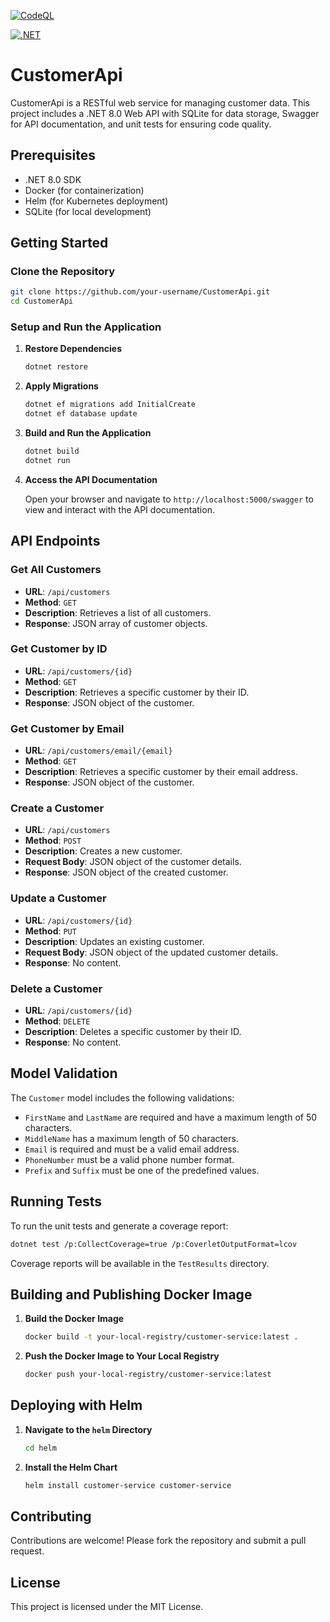 
[![CodeQL](https://github.com/nambatipudi/CustomerApi/actions/workflows/codeql.yml/badge.svg)](https://github.com/nambatipudi/CustomerApi/actions/workflows/codeql.yml)

[![.NET](https://github.com/nambatipudi/CustomerApi/actions/workflows/dotnet.yml/badge.svg)](https://github.com/nambatipudi/CustomerApi/actions/workflows/dotnet.yml)
# CustomerApi

CustomerApi is a RESTful web service for managing customer data. This project includes a .NET 8.0 Web API with SQLite for data storage, Swagger for API documentation, and unit tests for ensuring code quality.

## Prerequisites

- .NET 8.0 SDK
- Docker (for containerization)
- Helm (for Kubernetes deployment)
- SQLite (for local development)

## Getting Started

### Clone the Repository

```bash
git clone https://github.com/your-username/CustomerApi.git
cd CustomerApi
```

### Setup and Run the Application

1. **Restore Dependencies**

   ```bash
   dotnet restore
   ```

2. **Apply Migrations**

   ```bash
   dotnet ef migrations add InitialCreate
   dotnet ef database update
   ```

3. **Build and Run the Application**

   ```bash
   dotnet build
   dotnet run
   ```

4. **Access the API Documentation**

   Open your browser and navigate to `http://localhost:5000/swagger` to view and interact with the API documentation.

## API Endpoints

### Get All Customers

- **URL**: `/api/customers`
- **Method**: `GET`
- **Description**: Retrieves a list of all customers.
- **Response**: JSON array of customer objects.

### Get Customer by ID

- **URL**: `/api/customers/{id}`
- **Method**: `GET`
- **Description**: Retrieves a specific customer by their ID.
- **Response**: JSON object of the customer.

### Get Customer by Email

- **URL**: `/api/customers/email/{email}`
- **Method**: `GET`
- **Description**: Retrieves a specific customer by their email address.
- **Response**: JSON object of the customer.

### Create a Customer

- **URL**: `/api/customers`
- **Method**: `POST`
- **Description**: Creates a new customer.
- **Request Body**: JSON object of the customer details.
- **Response**: JSON object of the created customer.

### Update a Customer

- **URL**: `/api/customers/{id}`
- **Method**: `PUT`
- **Description**: Updates an existing customer.
- **Request Body**: JSON object of the updated customer details.
- **Response**: No content.

### Delete a Customer

- **URL**: `/api/customers/{id}`
- **Method**: `DELETE`
- **Description**: Deletes a specific customer by their ID.
- **Response**: No content.

## Model Validation

The `Customer` model includes the following validations:

- `FirstName` and `LastName` are required and have a maximum length of 50 characters.
- `MiddleName` has a maximum length of 50 characters.
- `Email` is required and must be a valid email address.
- `PhoneNumber` must be a valid phone number format.
- `Prefix` and `Suffix` must be one of the predefined values.

## Running Tests

To run the unit tests and generate a coverage report:

```bash
dotnet test /p:CollectCoverage=true /p:CoverletOutputFormat=lcov
```

Coverage reports will be available in the `TestResults` directory.

## Building and Publishing Docker Image

1. **Build the Docker Image**

   ```bash
   docker build -t your-local-registry/customer-service:latest .
   ```

2. **Push the Docker Image to Your Local Registry**

   ```bash
   docker push your-local-registry/customer-service:latest
   ```

## Deploying with Helm

1. **Navigate to the `helm` Directory**

   ```bash
   cd helm
   ```

2. **Install the Helm Chart**

   ```bash
   helm install customer-service customer-service
   ```

## Contributing

Contributions are welcome! Please fork the repository and submit a pull request.

## License

This project is licensed under the MIT License.
